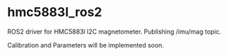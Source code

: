 # hmc5883l_ros2

ROS2 driver for HMC5883l I2C magnetometer. Publishing /imu/mag topic.

Calibration and Parameters will be implemented soon.
